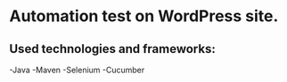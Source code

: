 Automation test on WordPress site.
==================================
Used technologies and frameworks:
-------------------------------
-Java
-Maven
-Selenium
-Cucumber